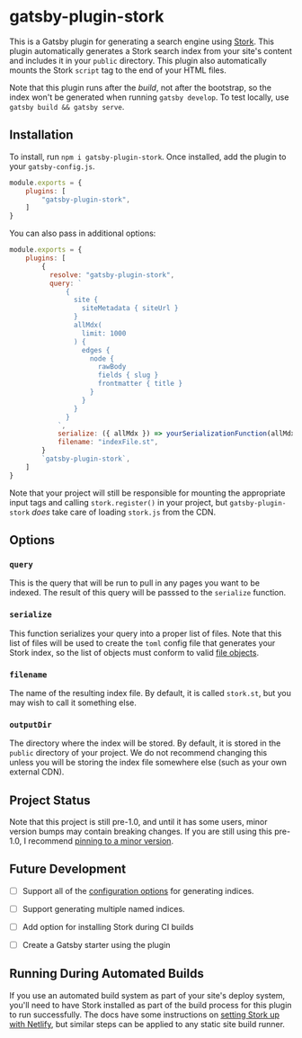 # gatsby-plugin-stork

This is a Gatsby plugin for generating a search engine using [Stork](https://github.com/jameslittle230/stork).
This plugin automatically generates a Stork search index from your site's content and includes it in your `public` directory.
This plugin also automatically mounts the Stork `script` tag to the end of your HTML files.

Note that this plugin runs after the _build_, not after the bootstrap, so the index won't be generated when running `gatsby develop`.
To test locally, use `gatsby build && gatsby serve`.

## Installation

To install, run `npm i gatsby-plugin-stork`.
Once installed, add the plugin to your `gatsby-config.js`.

```js
module.exports = {
    plugins: [
        "gatsby-plugin-stork",
    ]
}
```

You can also pass in additional options:

```js
module.exports = {
    plugins: [
        {
          resolve: "gatsby-plugin-stork",
          query: `
              {
                site {
                  siteMetadata { siteUrl }
                }
                allMdx(
                  limit: 1000
                ) {
                  edges {
                    node {
                      rawBody
                      fields { slug }
                      frontmatter { title }
                    }
                  }
                }
              }
            `,
            serialize: ({ allMdx }) => yourSerializationFunction(allMdx),
            filename: "indexFile.st",
        }
        `gatsby-plugin-stork`,
    ]
}
```

Note that your project will still be responsible for mounting the appropriate input tags and calling `stork.register()` in your project, but `gatsby-plugin-stork` _does_ take care of loading `stork.js` from the CDN.

## Options

### `query`

This is the query that will be run to pull in any pages you want to be indexed.
The result of this query will be passsed to the `serialize` function.

### `serialize`

This function serializes your query into a proper list of files.
Note that this list of files will be used to create the `toml` config file that generates your Stork index, so the list of objects must conform to valid [file objects](https://stork-search.net/docs/config-ref).

### `filename`

The name of the resulting index file.
By default, it is called `stork.st`, but you may wish to call it something else.

### `outputDir`

The directory where the index will be stored.
By default, it is stored in the `public` directory of your project.
We do not recommend changing this unless you will be storing the index file somewhere else (such as your own external CDN).

## Project Status

Note that this project is still pre-1.0, and until it has some users, minor version bumps may contain breaking changes. If you are still using this pre-1.0, I recommend [pinning to a minor version](https://docs.npmjs.com/cli/v6/using-npm/semver#tilde-ranges-123-12-1).

## Future Development

- [ ] Support all of the [configuration options](https://stork-search.net/docs/config-ref) for generating indices.

- [ ] Support generating multiple named indices.

- [ ] Add option for installing Stork during CI builds

- [ ] Create a Gatsby starter using the plugin

## Running During Automated Builds

If you use an automated build system as part of your site's deploy system, you'll need to have Stork installed as part of the build process for this plugin to run successfully.
The docs have some instructions on [setting Stork up with Netlify](https://stork-search.net/docs/stork-and-netlify), but similar steps can be applied to any static site build runner.
